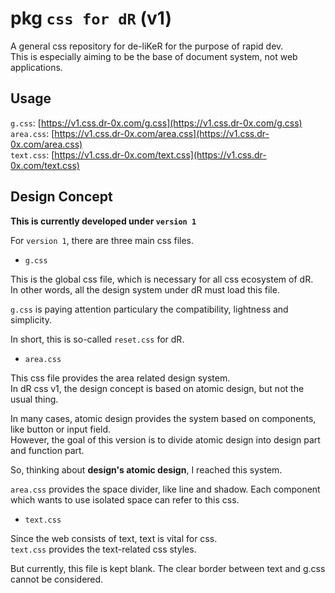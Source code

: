 # pkg `css for dR` (v1)

A general css repository for de-liKeR for the purpose of rapid dev.  
This is especially aiming to be the base of document system, not web applications.

## Usage

`g.css`: [https://v1.css.dr-0x.com/g.css](https://v1.css.dr-0x.com/g.css)  
`area.css`: [https://v1.css.dr-0x.com/area.css](https://v1.css.dr-0x.com/area.css)  
`text.css`: [https://v1.css.dr-0x.com/text.css](https://v1.css.dr-0x.com/text.css)


## Design Concept

**This is currently developed under `version 1`**

For `version 1`, there are three main css files.

- `g.css`

This is the global css file, which is necessary for all css ecosystem of dR.  
In other words, all the design system under dR must load this file.

`g.css` is paying attention particulary the compatibility, lightness and simplicity.

In short, this is so-called `reset.css` for dR.

- `area.css`

This css file provides the area related design system.  
In dR css v1, the design concept is based on atomic design, but not the usual thing.

In many cases, atomic design provides the system based on components, like button or input field.  
However, the goal of this version is to divide atomic design into design part and function part.

So, thinking about **design's atomic design**, I reached this system.

`area.css` provides the space divider, like line and shadow. Each component which wants to use isolated space can refer to this css.

- `text.css`

Since the web consists of text, text is vital for css.  
`text.css` provides the text-related css styles.

But currently, this file is kept blank. The clear border between text and g.css cannot be considered.

